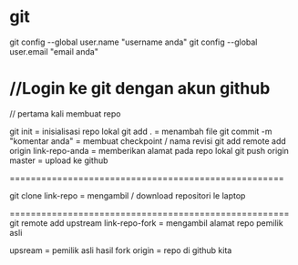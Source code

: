 # git
git config --global user.name "username anda"
git config --global user.email "email anda"

//Login ke git dengan akun github
====================================================
// pertama kali membuat repo

git init                      = inisialisasi repo lokal
git add .                     = menambah file
git commit -m "komentar anda" = membuat checkpoint / nama revisi
git add remote add origin link-repo-anda = memberikan alamat pada repo lokal
git push origin master = upload ke github

====================================================

git clone link-repo = mengambil / download repositori le laptop

=====================================================
git remote add upstream link-repo-fork = mengambil alamat repo pemilik asli

upsream = pemilik asli hasil fork
origin  = repo di github kita
